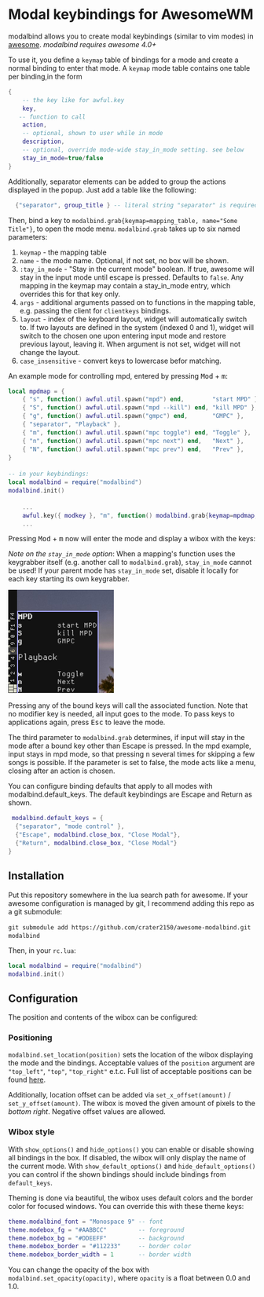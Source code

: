 # Modal keybindings for AwesomeWM

modalbind allows you to create modal keybindings (similar to vim modes) in
[awesome](https://awesomewm.org/). *modalbind requires awesome 4.0+*

To use it, you define a `keymap` table of bindings for a mode and
create a normal binding to enter that mode. A `keymap` mode table contains one
table per binding,in the form
```lua
{
    -- the key like for awful.key
    key,
   -- function to call
    action,
    -- optional, shown to user while in mode
    description,
    -- optional, override mode-wide stay_in_mode setting. see below
    stay_in_mode=true/false
}
```

Additionally, separator elements can be added to group the actions displayed in
the popup. Just add a table like the following:
```lua
  {"separator", group_title } -- literal string "separator" is required.
```

Then, bind a key to `modalbind.grab{keymap=mapping_table, name="Some Title"}`,
to open the mode menu. `modalbind.grab` takes up to six named parameters:
1. `keymap` - the mapping table
2. `name` - the mode name. Optional, if not set, no box will be shown.
3. `:tay_in_mode` - "Stay in the current mode" boolean. If true, awesome will stay in
   the input mode until escape is pressed. Defaults to `false`. Any mapping in the
   keymap may contain a stay_in_mode entry, which overrides this for that key only.
4. `args` - additional arguments passed on to functions in the mapping table,
   e.g. passing the client for `clientkeys` bindings.
5. `layout` - index of the keyboard layout, widget will automatically switch to. If two
   layouts are defined in the system (indexed 0 and 1), widget will switch to the
   chosen one upon entering input mode and restore previous layout,
   leaving it. When argument is not set, widget will not change the layout.
6. `case_insensitive` - convert keys to lowercase befor matching.

An example mode for controlling mpd, entered by pressing <kbd>Mod</kbd> + <kbd>m</kbd>:

```lua
local mpdmap = {
	{ "s", function() awful.util.spawn("mpd") end,        "start MPD" },
	{ "S", function() awful.util.spawn("mpd --kill") end, "kill MPD" },
	{ "g", function() awful.util.spawn("gmpc") end,       "GMPC" },
	{ "separator", "Playback" },
	{ "m", function() awful.util.spawn("mpc toggle") end, "Toggle" },
	{ "n", function() awful.util.spawn("mpc next") end,   "Next" },
	{ "N", function() awful.util.spawn("mpc prev") end,   "Prev" },
}

-- in your keybindings:
local modalbind = require("modalbind")
modalbind.init()

	...
	awful.key({ modkey }, "m", function() modalbind.grab{keymap=mpdmap, name="MPD", stay_in_mode=true} end),
	...
```

Pressing <kbd>Mod</kbd> + <kbd>m</kbd> now will enter the mode and display a wibox with the keys:

*Note on the `stay_in_mode` option*: When a mapping's function uses the
keygrabber itself (e.g. another call to `modalbind.grab`), `stay_in_mode`
cannot be used! If your parent mode has `stay_in_mode` set, disable it locally
for each key starting its own keygrabber.

![mpd wibox example](doc/example-mpd-wibox.png)

Pressing any of the bound keys will call the associated function. Note that no
modifier key is needed, all input goes to the mode. To pass keys to applications
again, press <kbd>Esc</kbd> to leave the mode.

The third parameter to `modalbind.grab` determines, if input will stay in the mode
after a bound key other than Escape is pressed. In the mpd example, input stays
in mpd mode, so that pressing <kbd>n</kbd> several times for skipping a few
songs is possible. If the parameter is set to false, the mode acts like a menu,
closing after an action is chosen.

You can configure binding defaults that apply to all modes with modalbind.default_keys.
The default keybindings are Escape and Return as shown.

```lua
 modalbind.default_keys = {
  {"separator", "mode control" },
  {"Escape", modalbind.close_box, "Close Modal"},
  {"Return", modalbind.close_box, "Close Modal"}
}
```


## Installation

Put this repository somewhere in the lua search path for awesome. If your
awesome configuration is managed by git, I recommend adding this repo as a git
submodule:

```git submodule add https://github.com/crater2150/awesome-modalbind.git modalbind ```

Then, in your `rc.lua`:

```lua
local modalbind = require("modalbind")
modalbind.init()
```

## Configuration

The position and contents of the wibox can be configured:

### Positioning

`modalbind.set_location(position)` sets the location of the wibox
displaying the mode and the bindings. Acceptable values of the `position`
argument are `"top_left"`, `"top"`, `"top_right"` e.t.c. Full list of
acceptable positions can be found
[here](https://awesomewm.org/doc/api/libraries/awful.placement.html#align).

Additionally, location offset can be added via `set_x_offset(amount)` /
`set_y_offset(amount)`. The wibox is moved the given amount of pixels to the
*bottom right*. Negative offset values are allowed.

### Wibox style

With `show_options()` and `hide_options()` you can enable or disable showing all
bindings in the box. If disabled, the wibox will only display the name of the
current mode. With `show_default_options()` and `hide_default_options()` you can
control if the shown bindings should include bindings from `default_keys`.

Theming is done via beautiful, the wibox uses default colors and the border
color for focused windows. You can override this with these theme keys:

```lua
theme.modalbind_font = "Monospace 9" -- font
theme.modebox_fg = "#AABBCC"         -- foreground
theme.modebox_bg = "#DDEEFF"         -- background
theme.modebox_border = "#112233"     -- border color
theme.modebox_border_width = 1       -- border width
```

You can change the opacity of the box with `modalbind.set_opacity(opacity)`,
where `opacity` is a float between 0.0 and 1.0.

